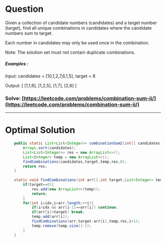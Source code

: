 # Question  

Given a collection of candidate numbers (candidates) and a target number (target), find all unique combinations in candidates where the candidate numbers sum to target.

Each number in candidates may only be used once in the combination.

Note: The solution set must not contain duplicate combinations.



##### Examples :

Input: candidates = [10,1,2,7,6,1,5], target = 8

Output: 
[
[1,1,6],
[1,2,5],
[1,7],
[2,6]
]



### Solve: [https://leetcode.com/problems/combination-sum-ii/](https://leetcode.com/problems/combination-sum-ii/)

*** 

# Optimal Solution 

``` java
    public static List<List<Integer>> combinationSum2(int[] candidates, int target) {
        Arrays.sort(candidates);
        List<List<Integer>> res = new ArrayList<>();
        List<Integer> temp = new ArrayList<>();
        findCombinations(candidates,target,temp,res,0);
        return res;
    }
    
    static void findCombinations(int arr[],int target,List<Integer> temp,List<List<Integer>> res,int idx){
        if(target==0){
            res.add(new ArrayList<>(temp));
            return;
        }
        for(int i=idx;i<arr.length;++i){
            if(i>idx && arr[i-1]==arr[i]) continue;
            if(arr[i]>target) break;
            temp.add(arr[i]);
            findCombinations(arr,target-arr[i],temp,res,i+1);
            temp.remove(temp.size()-1);
        }
    }
```